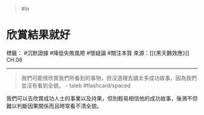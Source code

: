 > #ln 
# 欣賞結果就好
標籤： #沉默證據 #降低失敗風險 #懷疑論 #關注本質 
來源：[[《黑天鵝效應》]] CH.08

---

> 我們可能很欣賞我們所看到的事物，但沒道理去讀太多成功故事，因為我們並沒有看到全貌。 - taleb #flashcard/spaced

我們可以去欣賞成功人士的事業以及持果，但別輕易相信他的成功故事，後溯不但難以判斷因果關係而且時常看不清全貌。